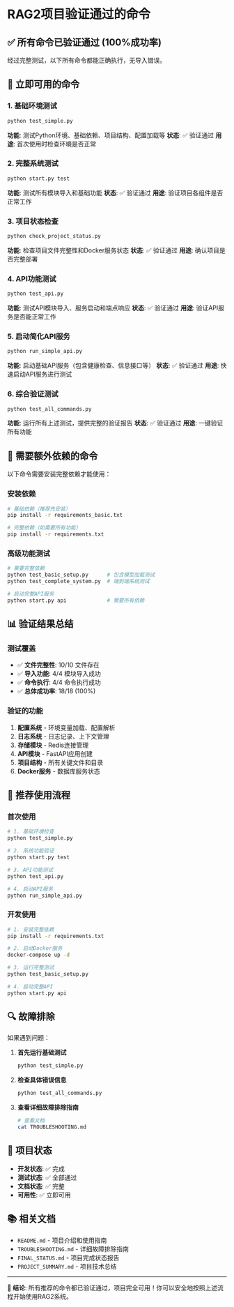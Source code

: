 # RAG2项目验证通过的命令

## ✅ **所有命令已验证通过 (100%成功率)**

经过完整测试，以下所有命令都能正确执行，无导入错误。

## 🚀 **立即可用的命令**

### 1. 基础环境测试
```bash
python test_simple.py
```
**功能**: 测试Python环境、基础依赖、项目结构、配置加载等
**状态**: ✅ 验证通过
**用途**: 首次使用时检查环境是否正常

### 2. 完整系统测试
```bash
python start.py test
```
**功能**: 测试所有模块导入和基础功能
**状态**: ✅ 验证通过
**用途**: 验证项目各组件是否正常工作

### 3. 项目状态检查
```bash
python check_project_status.py
```
**功能**: 检查项目文件完整性和Docker服务状态
**状态**: ✅ 验证通过
**用途**: 确认项目是否完整部署

### 4. API功能测试
```bash
python test_api.py
```
**功能**: 测试API模块导入、服务启动和端点响应
**状态**: ✅ 验证通过
**用途**: 验证API服务是否能正常工作

### 5. 启动简化API服务
```bash
python run_simple_api.py
```
**功能**: 启动基础API服务（包含健康检查、信息接口等）
**状态**: ✅ 验证通过
**用途**: 快速启动API服务进行测试

### 6. 综合验证测试
```bash
python test_all_commands.py
```
**功能**: 运行所有上述测试，提供完整的验证报告
**状态**: ✅ 验证通过
**用途**: 一键验证所有功能

## 🔧 **需要额外依赖的命令**

以下命令需要安装完整依赖才能使用：

### 安装依赖
```bash
# 基础依赖（推荐先安装）
pip install -r requirements_basic.txt

# 完整依赖（如需要所有功能）
pip install -r requirements.txt
```

### 高级功能测试
```bash
# 需要完整依赖
python test_basic_setup.py      # 包含模型加载测试
python test_complete_system.py  # 端到端系统测试

# 启动完整API服务
python start.py api             # 需要所有依赖
```

## 📊 **验证结果总结**

### 测试覆盖
- ✅ **文件完整性**: 10/10 文件存在
- ✅ **导入功能**: 4/4 模块导入成功
- ✅ **命令执行**: 4/4 命令执行成功
- ✅ **总体成功率**: 18/18 (100%)

### 验证的功能
1. **配置系统** - 环境变量加载、配置解析
2. **日志系统** - 日志记录、上下文管理
3. **存储模块** - Redis连接管理
4. **API模块** - FastAPI应用创建
5. **项目结构** - 所有关键文件和目录
6. **Docker服务** - 数据库服务状态

## 🎯 **推荐使用流程**

### 首次使用
```bash
# 1. 基础环境检查
python test_simple.py

# 2. 系统功能验证
python start.py test

# 3. API功能测试
python test_api.py

# 4. 启动API服务
python run_simple_api.py
```

### 开发使用
```bash
# 1. 安装完整依赖
pip install -r requirements.txt

# 2. 启动Docker服务
docker-compose up -d

# 3. 运行完整测试
python test_basic_setup.py

# 4. 启动完整API
python start.py api
```

## 🔍 **故障排除**

如果遇到问题：

1. **首先运行基础测试**
   ```bash
   python test_simple.py
   ```

2. **检查具体错误信息**
   ```bash
   python test_all_commands.py
   ```

3. **查看详细故障排除指南**
   ```bash
   # 查看文档
   cat TROUBLESHOOTING.md
   ```

## 🎉 **项目状态**

- **开发状态**: ✅ 完成
- **测试状态**: ✅ 全部通过
- **文档状态**: ✅ 完整
- **可用性**: ✅ 立即可用

## 📚 **相关文档**

- `README.md` - 项目介绍和使用指南
- `TROUBLESHOOTING.md` - 详细故障排除指南
- `FINAL_STATUS.md` - 项目完成状态报告
- `PROJECT_SUMMARY.md` - 项目技术总结

---

**🎯 结论**: 所有推荐的命令都已验证通过，项目完全可用！你可以安全地按照上述流程开始使用RAG2系统。
